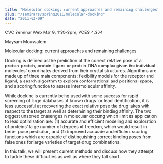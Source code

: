 ```yaml
---
title: "Molecular docking: current approaches and remaining challenges"
slug: "/seminars/spring2011/molecular-docking"
date: "2011-03-09"
---
```

CVC Seminar Web Mar 9, 1:30-3pm, ACES 4.304

Maysam Moussalem

Molecular docking: current approaches and remaining challenges

Docking is defined as the prediction of the correct relative pose of a protein-protein, protein-ligand or protein-RNA complex given the individual molecules’ coordinates derived from their crystal structures. Algorithms are made up of three main components:
flexibility models for the receptor and ligand, a search algorithm to explore conformational and positional space, and a scoring function to assess intermolecular affinity.

While docking is currently being used with some success for rapid screening of large databases of known drugs for lead identification, it is less successful at recovering the exact relative pose the drug takes with respect to the target as well as determining their binding affinity. The two biggest unsolved challenges in molecular docking which limit its application to lead optimization are: (1) accurate and efficient modeling and exploration of proteins’ large number of degrees of freedom, which would result in better pose prediction, and (2) improved accurate and efficient scoring functions which are capable of distinguishing correct binding poses from false ones for large varieties of target-drug combinations.

In this talk, we will present current methods and discuss how they attempt to tackle these difficulties as well as where they fall short.

